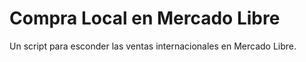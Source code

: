 # Compra Local en Mercado Libre
Un script para esconder las ventas internacionales en Mercado Libre.
